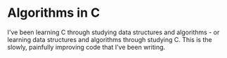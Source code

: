 # Algorithms in C

I've been learning C through studying data structures and algorithms - or
learning data structures and algorithms through studying C. This is the slowly,
painfully improving code that I've been writing.